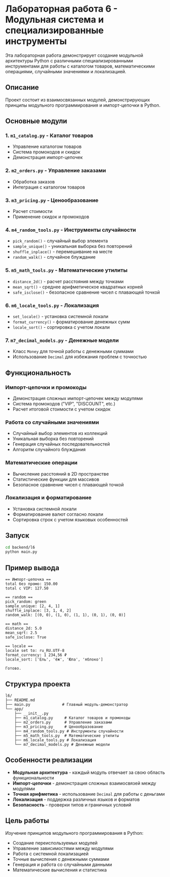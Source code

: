 # Лабораторная работа 6 - Модульная система и специализированные инструменты

Эта лабораторная работа демонстрирует создание модульной архитектуры Python с различными специализированными инструментами для работы с каталогом товаров, математическими операциями, случайными значениями и локализацией.

## Описание

Проект состоит из взаимосвязанных модулей, демонстрирующих принципы модульного программирования и импорт-цепочки в Python.

## Основные модули

### 1. **`m1_catalog.py`** - Каталог товаров
- Управление каталогом товаров
- Система промокодов и скидок
- Демонстрация импорт-цепочек

### 2. **`m2_orders.py`** - Управление заказами
- Обработка заказов
- Интеграция с каталогом товаров

### 3. **`m3_pricing.py`** - Ценообразование
- Расчет стоимости
- Применение скидок и промокодов

### 4. **`m4_random_tools.py`** - Инструменты случайности
- `pick_random()` - случайный выбор элемента
- `sample_unique()` - уникальная выборка без повторений
- `shuffle_inplace()` - перемешивание на месте
- `random_walk()` - случайное блуждание

### 5. **`m5_math_tools.py`** - Математические утилиты
- `distance_2d()` - расчет расстояния между точками
- `mean_sqrt()` - среднее арифметическое квадратных корней
- `safe_isclose()` - безопасное сравнение чисел с плавающей точкой

### 6. **`m6_locale_tools.py`** - Локализация
- `set_locale()` - установка системной локали
- `format_currency()` - форматирование денежных сумм
- `locale_sort()` - сортировка с учетом локали

### 7. **`m7_decimal_models.py`** - Денежные модели
- Класс `Money` для точной работы с денежными суммами
- Использование `Decimal` для избежания проблем с точностью

## Функциональность

### Импорт-цепочки и промокоды
- Демонстрация сложных импорт-цепочек между модулями
- Система промокодов ("VIP", "DISCOUNT", etc.)
- Расчет итоговой стоимости с учетом скидок

### Работа со случайными значениями
- Случайный выбор элементов из коллекций
- Уникальная выборка без повторений
- Генерация случайных последовательностей
- Алгоритм случайного блуждания

### Математические операции
- Вычисление расстояний в 2D пространстве
- Статистические функции для массивов
- Безопасное сравнение чисел с плавающей точкой

### Локализация и форматирование
- Установка системной локали
- Форматирование валют согласно локали
- Сортировка строк с учетом языковых особенностей

## Запуск

```bash
cd backend/l6
python main.py
```

## Пример вывода

```
== Импорт-цепочка ==
total без промо: 150.00
total c VIP: 127.50

== random ==
pick_random: green
sample_unique: [2, 4, 1]
shuffle_inplace: [3, 1, 4, 2]
random_walk: [(0, 0), (1, 0), (1, 1), (0, 1), (0, 0)]

== math ==
distance_2d: 5.0
mean_sqrt: 2.5
safe_isclose: True

== locale ==
locale set to: ru_RU.UTF-8
format_currency: 1 234,56 ₽
locale_sort: ['Ель', 'ёж', 'Юла', 'яблоко']

Гoтoвo.
```

## Структура проекта

```
l6/
├── README.md
├── main.py              # Главный модуль-демонстратор
└── app/
    ├── __init__.py
    ├── m1_catalog.py     # Каталог товаров и промокоды
    ├── m2_orders.py      # Управление заказами
    ├── m3_pricing.py     # Ценообразование
    ├── m4_random_tools.py # Инструменты случайности
    ├── m5_math_tools.py  # Математические утилиты
    ├── m6_locale_tools.py # Локализация
    └── m7_decimal_models.py # Денежные модели
```

## Особенности реализации

- **Модульная архитектура** - каждый модуль отвечает за свою область функциональности
- **Импорт-цепочки** - демонстрация сложных взаимосвязей между модулями
- **Точная арифметика** - использование `Decimal` для работы с деньгами
- **Локализация** - поддержка различных языков и форматов
- **Безопасность** - проверки типов и граничных условий

## Цель работы

Изучение принципов модульного программирования в Python:
- Создание переиспользуемых модулей
- Управление зависимостями между модулями
- Работа с системной локализацией
- Точные вычисления с денежными суммами
- Генерация и работа со случайными данными
- Математические вычисления и статистика